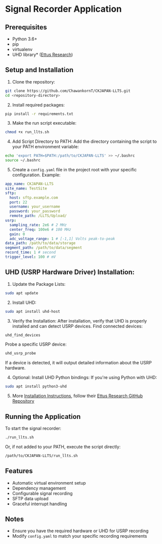 # Signal Recorder Application

## Prerequisites
- Python 3.6+
- pip
- virtualenv
- UHD library* ([Ettus Research](https://files.ettus.com/manual/))

## Setup and Installation

1. Clone the repository:
```bash
git clone https://github.com/ChawankornT/CKJAPAN-LLTS.git
cd <repository-directory>
```

2. Install required packages:
```bash
pip install -r requirements.txt
```

3. Make the run script executable:
```bash
chmod +x run_llts.sh
```

4. Add Script Directory to PATH: Add the directory containing the script to your PATH environment variable:
```bash
echo 'export PATH=$PATH:/path/to/CKJAPAN-LLTS' >> ~/.bashrc
source ~/.bashrc
```

5. Create a `config.yaml` file in the project root with your specific configuration. Example:
```yaml
app_name: CKJAPAN-LLTS
site_name: TestSite
sftp:
  host: sftp.example.com
  port: 22
  username: your_username
  password: your_password
  remote_path: /LLTS/Upload/
usrp:
  sampling_rate: 2e6 # 2 MHz
  center_freq: 100e6 # 100 MHz
  gain: 0
  adc_voltage_range: 1 # [-1,1] Volts peak-to-peak
data_path: /path/to/data/storage
segment_path: /path/to/data/segment
record_time: 1 # second
trigger_level: 100 # mV
```

## UHD (USRP Hardware Driver) Installation:

1. Update the Package Lists:
```bash
sudo apt update
```

2. Install UHD: 
```bash
sudo apt install uhd-host
```

3. Verify the Installation: After installation, verify that UHD is properly installed and can detect USRP devices.
Find connected devices:
```bash
uhd_find_devices
```
Probe a specific USRP device:
```bash
uhd_usrp_probe
```
If a device is detected, it will output detailed information about the USRP hardware.

4. Optional: Install UHD Python bindings: If you're using Python with UHD:
```bash
sudo apt install python3-uhd
```

5. More [Installation Instructions](https://files.ettus.com/manual/page_install.html), follow their [Ettus Research GitHub Repository](https://github.com/EttusResearch/uhd)

## Running the Application

To start the signal recorder:
```bash
./run_llts.sh
```
Or, if not added to your PATH, execute the script directly:
```bash
/path/to/CKJAPAN-LLTS/run_llts.sh
```

## Features
- Automatic virtual environment setup
- Dependency management
- Configurable signal recording
- SFTP data upload
- Graceful interrupt handling

## Notes
- Ensure you have the required hardware or UHD for USRP recording
- Modify `config.yaml` to match your specific recording requirements
